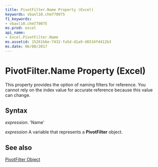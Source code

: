 ```yaml
---
title: PivotFilter.Name Property (Excel)
keywords: vbaxl10.chm770075
f1_keywords:
- vbaxl10.chm770075
ms.prod: excel
api_name:
- Excel.PivotFilter.Name
ms.assetid: 15261b6e-7432-fa5d-d1a9-d6534fd412b3
ms.date: 06/08/2017
---
```



# PivotFilter.Name Property (Excel)

This property provides the option of naming filters for reference. You cannot rely on the index value for accurate reference because this value can change.


## Syntax

 _expression_. 'Name'

 _expression_ A variable that represents a **PivotFilter** object.


## See also


[PivotFilter Object](Excel.PivotFilter.md)

